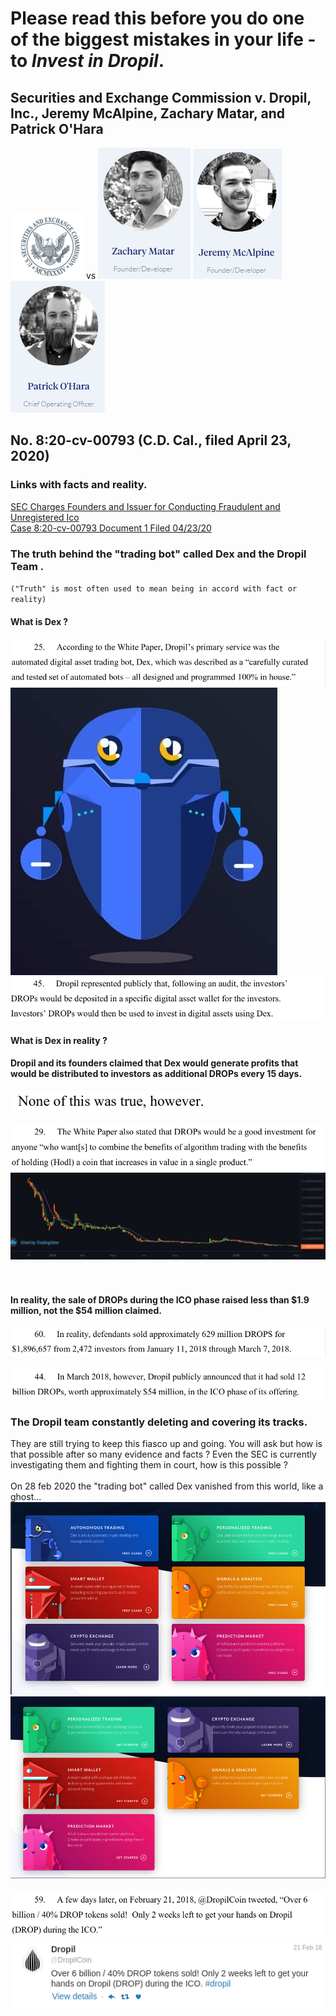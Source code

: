 # Please read this before you do one of the biggest mistakes in your life - to **_Invest in Dropil_**.

## Securities and Exchange Commission v. Dropil, Inc., Jeremy McAlpine, Zachary Matar, and Patrick O'Hara

![](assets/README-f7873337.png) vs ![](assets/README-63db68bd.png) ![](assets/README-7ebf97ad.png) ![](assets/README-b3d2deb4.png)

## No. 8:20-cv-00793 (C.D. Cal., filed April 23, 2020)

### Links with facts and reality.

[SEC Charges Founders and Issuer for Conducting Fraudulent and Unregistered Ico](https://www.sec.gov/litigation/litreleases/2020/lr24804.htm)<br>
[Case 8:20-cv-00793 Document 1 Filed 04/23/20](https://www.sec.gov/litigation/complaints/2020/comp24804.pdf)

### The truth behind the "trading bot" called Dex and the **Dropil Team** .<br>

`("Truth" is most often used to mean being in accord with fact or reality)`

#### What is Dex ?

![](assets/README-450ec01a.png)<br>
![](assets/README-10ba05ef.png)<br>
![](assets/README-3ced58a7.png)<br>

#### What is Dex in reality ?<br>

#### Dropil and its founders claimed that Dex would generate profits that would be distributed to investors as additional DROPs every 15 days.<br>

![](assets/README-163b669d.png)<br><br>
![](assets/README-e932bbc6.png)<br>
![](assets/README-398fc2d8.png)<br>
<br><br>

#### In reality, the sale of DROPs during the ICO phase raised less than $1.9 million, not the $54 million claimed.<br>

![](assets/README-92feb876.png)<br><br>
![](assets/README-73b0c63d.png)

### The Dropil team constantly deleting and covering its tracks.<br>

They are still trying to keep this fiasco up and going. You will ask but how is that possible after so many evidence and facts ? Even the SEC is currently investigating them and fighting them in court, how is this possible ?<br><br>
On 28 feb 2020 the "trading bot" called Dex vanished from this world, like a ghost...<br>
![](assets/README-816c37a0.png) <!-- .element height="10%" width="10%" --> ![](assets/README-29f820cb.png) <!-- .element height="10%" width="10%" --><br><br>
![](assets/README-80484386.png) ![](assets/README-ab89da7d.png)<br>
